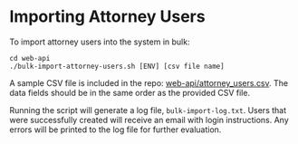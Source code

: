 # Importing Attorney Users

To import attorney users into the system in bulk:

```
cd web-api
./bulk-import-attorney-users.sh [ENV] [csv file name]
```

A sample CSV file is included in the repo: [web-api/attorney_users.csv](attorney_users.csv). The data fields should be in the same order as the provided CSV file.

Running the script will generate a log file, `bulk-import-log.txt`. Users that were successfully created will receive an email with login instructions. Any errors will be printed to the log file for further evaluation.